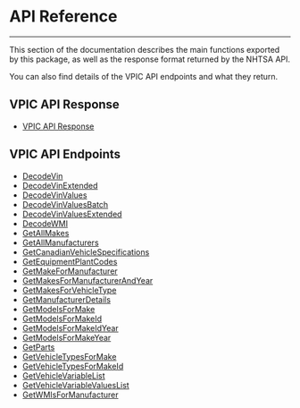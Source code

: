 # API Reference

---

This section of the documentation describes the main functions exported by this package, as well as
the response format returned by the NHTSA API.

You can also find details of the VPIC API endpoints and what they return.

## VPIC API Response

- [VPIC API Response](./vpic-api-response)

## VPIC API Endpoints

- [DecodeVin](./endpoints/decode-vin)
- [DecodeVinExtended](./endpoints/decode-vin-extended)
- [DecodeVinValues](./endpoints/decode-vin-values)
- [DecodeVinValuesBatch](./endpoints/decode-vin-values-batch)
- [DecodeVinValuesExtended](./endpoints/decode-vin-values-extended)
- [DecodeWMI](./endpoints/decode-wmi)
- [GetAllMakes](./endpoints/get-all-makes)
- [GetAllManufacturers](./endpoints/get-all-manufacturers)
- [GetCanadianVehicleSpecifications](./endpoints/get-canadian-vehicle-specifications)
- [GetEquipmentPlantCodes](./endpoints/get-equipment-plant-codes)
- [GetMakeForManufacturer](./endpoints/get-make-for-manufacturer)
- [GetMakesForManufacturerAndYear](./endpoints/get-makes-for-manufacturer-and-year)
- [GetMakesForVehicleType](./endpoints/get-makes-for-vehicle-type)
- [GetManufacturerDetails](./endpoints/get-manufacturer-details)
- [GetModelsForMake](./endpoints/get-models-for-make)
- [GetModelsForMakeId](./endpoints/get-models-for-make-id)
- [GetModelsForMakeIdYear](./endpoints/get-models-for-make-id-year)
- [GetModelsForMakeYear](./endpoints/get-models-for-make-year)
- [GetParts](./endpoints/get-parts)
- [GetVehicleTypesForMake](./endpoints/get-vehicle-types-for-make)
- [GetVehicleTypesForMakeId](./endpoints/get-vehicle-types-for-make-id)
- [GetVehicleVariableList](./endpoints/get-vehicle-variable-list)
- [GetVehicleVariableValuesList](./endpoints/get-vehicle-variable-values-list)
- [GetWMIsForManufacturer](./endpoints/get-wmis-for-manufacturer)
